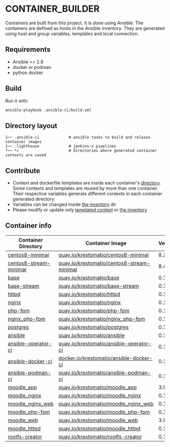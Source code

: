 # CONTAINER_BUILDER
Containers are built from this project. It is done using Ansible. The containers are defined as hosts in the Ansible inventory. They are generated using host and group variables, templates and local connection.

## Requirements
* Ansible >= 2.9
* docker or podman
* python docker

## Build
Run it with:
```bash
ansible-playbook .ansible-ci/build.yml
```
## Directory layout
```
├── .ansible-ci             # ansible tasks to build and release container images
├── .lighthouse             # jenkins-x pipelines
└── */                      # directories where generated container contexts are saved
```
## Contribute
* Context and dockerfile templates are inside each container's [directory](.ansible-ci/templated_contexts/). Some contexts and templates are reused by more than one container. Their respective variables generate different contexts in each container generated directory
* Variables can be changed inside [the inventory](.ansible-ci/inventory) dir
* Please modify or update only [templated context](.ansible-ci/templated_contexts/) or [the inventory](.ansible-ci/inventory)
## Container info
| Container Directory  | Container Image  | Version  |
|---|---|---|
| [centos8-minimal](centos8-minimal/ )| [quay.io/krestomatio/centos8-minimal](quay.io/krestomatio/centos8-minimal@sha256:822b435e4c88eb1ada9c704a3051174fe63cbd397d3d492bb08aee4ef5ed058f) | 8.2.2 |
| [centos8-stream-minimal](centos8-stream-minimal/ )| [quay.io/krestomatio/centos8-stream-minimal](quay.io/krestomatio/centos8-stream-minimal@sha256:b5a504aa70b7ddb4f9b5855e6dca79baa4355e29f2e459dcd645ce0672443440) | 8.4.1 |
| [base](base/ )| [quay.io/krestomatio/base](quay.io/krestomatio/base@sha256:353b33e13e48ae2710740deca5807d663d01fb0a468149cdaa1b8bf7b141ee6d) | 0.1.0 |
| [base-stream](base-stream/ )| [quay.io/krestomatio/base-stream](quay.io/krestomatio/base-stream@sha256:6e382b34097c308e112c8f0212c7dab8af4fe2ca8dfbf94c1eb8818dc674026d) | 0.1.0 |
| [httpd](httpd/ )| [quay.io/krestomatio/httpd](quay.io/krestomatio/httpd@sha256:f797343d6777552015ace4b7ed54bf24e21d9734c9b32721ed5b52a2110deb90) | 0.1.0 |
| [nginx](nginx/ )| [quay.io/krestomatio/nginx](quay.io/krestomatio/nginx@sha256:5528f71cad14abcc95e00c54022e53dedf0aa60370c156de99b7ad1bc241361e) | 0.1.0 |
| [php-fpm](php-fpm/ )| [quay.io/krestomatio/php-fpm](quay.io/krestomatio/php-fpm@sha256:7e8c044d1ae54bbefa4af7b71c1741e1eacf6a3eed5dd86522f535d36f022575) | 0.1.0 |
| [nginx_php-fpm](nginx_php-fpm/ )| [quay.io/krestomatio/nginx_php-fpm](quay.io/krestomatio/nginx_php-fpm@sha256:61a5538181b05a93d7ce955c150c802f1861297e89ce59c8df44dd1880176c89) | 0.1.0 |
| [postgres](postgres/ )| [quay.io/krestomatio/postgres](quay.io/krestomatio/postgres@sha256:fddec0120adb91cfde4867fcbf45dd1ee78be921b32c528f577d1e0939aaf683) | 0.1.0 |
| [ansible](ansible/ )| [quay.io/krestomatio/ansible](quay.io/krestomatio/ansible@sha256:e6ce947311fa2e67fb64f47861257f1af48e774b3ab7d34f01d0d2ecd01e7fba) | 0.1.0 |
| [ansible-operator-ci](ansible-operator-ci/ )| [quay.io/krestomatio/ansible-operator-ci](quay.io/krestomatio/ansible-operator-ci@sha256:310f8f01efed33811bd3bf2de875e8bb9bf3dc571f414c9be1ac5cfe0b0a3a6e) | 0.1.0 |
| [ansible-docker-ci](ansible-docker-ci/ )| [docker.io/krestomatio/ansible-docker-ci](docker.io/krestomatio/ansible-docker-ci@sha256:2f6ea74f579bf6b30ce840e85778caf3145d300c7f29b8c2608722002618c3e5) | 0.1.0 |
| [ansible-podman-ci](ansible-podman-ci/ )| [quay.io/krestomatio/ansible-podman-ci](quay.io/krestomatio/ansible-podman-ci@sha256:01b10ffd4253741b19be3f13f57d3efbdd27bd2fdbebf5a75fcb76bb4293ae69) | 0.1.0 |
| [moodle_app](moodle_app/ )| [quay.io/krestomatio/moodle_app](quay.io/krestomatio/moodle_app@sha256:86f807574cbf9ab32202d1a2d49d49ff32f50cf67754da9996cee02870999d0b) | 3.9.3 |
| [moodle_nginx](moodle_nginx/ )| [quay.io/krestomatio/moodle_nginx](quay.io/krestomatio/moodle_nginx@sha256:c2c802aacef28a352df90d679999a0dffeccba8e867ed3bcf872da261d0df557) | 0.1.0 |
| [moodle_nginx_web](moodle_nginx_web/ )| [quay.io/krestomatio/moodle_nginx_web](quay.io/krestomatio/moodle_nginx_web@sha256:95fcf4b2f71f44790ba13f4af8a2b05e1df0bae77832646da50633c85fecad4f) | 0.1.0 |
| [moodle_php-fpm](moodle_php-fpm/ )| [quay.io/krestomatio/moodle_php-fpm](quay.io/krestomatio/moodle_php-fpm@sha256:1f90e8dca25bc88639bf40fe868e6b8b5194964a8ebe159a202db800cda88f26) | 0.1.0 |
| [moodle_web](moodle_web/ )| [quay.io/krestomatio/moodle_web](quay.io/krestomatio/moodle_web@sha256:0ce99a5459b185dbe7d54d8d1f1c0dd6b5e5df04801c2db675dc5ce1562cd5aa) | 3.9.3 |
| [moodle_httpd](moodle_httpd/ )| [quay.io/krestomatio/moodle_httpd](quay.io/krestomatio/moodle_httpd@sha256:4302bd2e8bd3a96bf98e1e29b89e19071f970188c1e7c35f2cf1904fac19198e) | 0.1.0 |
| [rootfs-creator](rootfs-creator/ )| [quay.io/krestomatio/rootfs-creator](quay.io/krestomatio/rootfs-creator@sha256:7822d7dc10430a17700ad7951e4487c464a954cc336ada8aaaa7c992be786f53) | 0.1.0 |
